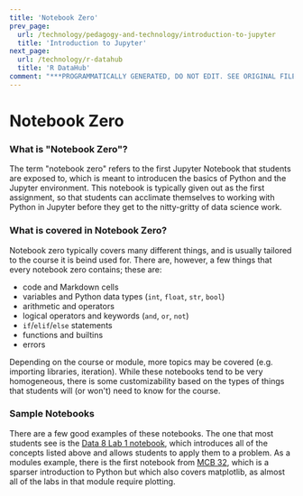 ```yaml
---
title: 'Notebook Zero'
prev_page:
  url: /technology/pedagogy-and-technology/introduction-to-jupyter
  title: 'Introduction to Jupyter'
next_page:
  url: /technology/r-datahub
  title: 'R DataHub'
comment: "***PROGRAMMATICALLY GENERATED, DO NOT EDIT. SEE ORIGINAL FILES IN /content***"
---
```

# Notebook Zero

### What is "Notebook Zero"?

The term "notebook zero" refers to the first Jupyter Notebook that students are exposed to, which is meant to introducen the basics of Python and the Jupyter environment. This notebook is typically given out as the first assignment, so that students can acclimate themselves to working with Python in Jupyter before they get to the nitty-gritty of data science work.

### What is covered in Notebook Zero?

Notebook zero typically covers many different things, and is usually tailored to the course it is beind used for. There are, however, a few things that every notebook zero contains; these are:

* code and Markdown cells
* variables and Python data types (`int`, `float`, `str`, `bool`)
* arithmetic and operators
* logical operators and keywords (`and`, `or`, `not`)
* `if`/`elif`/`else` statements
* functions and builtins
* errors


Depending on the course or module, more topics may be covered (e.g. importing libraries, iteration). While these notebooks tend to be very homogeneous, there is some customizability based on the types of things that students will (or won't) need to know for the course.

### Sample Notebooks

There are a few good examples of these notebooks. The one that most students see is the [Data 8 Lab 1 notebook](https://github.com/data-8/materials-sp19/blob/master/materials/sp19/lab/lab01/lab01.ipynb), which introduces all of the concepts listed above and allows students to apply them to a problem. As a modules example, there is the first notebook from [MCB 32](https://github.com/ds-modules/MCB-32/blob/master/lab02/lab02.ipynb), which is a sparser introduction to Python but which also covers matplotlib, as almost all of the labs in that module require plotting.